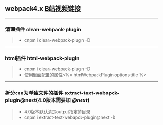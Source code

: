## webpack4.x [B站视频链接](https://www.bilibili.com/medialist/play/ml85543977/av41546218?pn=1)

---
### 清理插件 clean-webpack-plugin
> * cnpm i clean-webpack-plugin -D
---
### html插件 html-webpack-plugin 
> * cnpm i clean-webpack-plugin -D
> * 使用里面配置的属性<%= htmlWebpackPlugin.options.title %>
---
### 拆分css为单独文件的插件 extract-text-webapck-plugin@next(4.0版本需要加 *@next*) 
> * 4.0版本默认清楚output指定的目录
> * cnpm i extract-text-webapck-plugin@next -D
